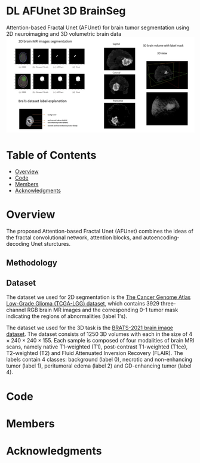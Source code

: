 # DL AFUnet 3D BrainSeg
Attention-based Fractal Unet (AFUnet) for brain tumor segmentation using 2D neuroimaging and 3D volumetric brain data
![image](Images/explanations.jpg)

# Table of Contents
- [Overview](#Overview)
- [Code](#Code)
- [Members](#Members)
- [Acknowledgments](#Acknowledgments)

# Overview
The proposed Attention-based Fractal Unet (AFUnet) combines the ideas of the fractal convolutional network, attention blocks, and autoencoding-decoding Unet sturctures.

## Methodology


## Dataset
The dataset we used for 2D segmentation is the [The Cancer Genome Atlas Low-Grade Glioma (TCGA-LGG) dataset](https://wiki.cancerimagingarchive.net/pages/viewpage.action?pageId=5309188), which contains 3929 three-channel RGB brain MR images and the corresponding 0-1 tumor mask indicating the regions of abnormalities (label 1's). 

The dataset we used for the 3D task is the [BRATS-2021 brain image dataset](http://braintumorsegmentation.org/). The dataset consists of 1250 3D volumes with each in the size of $4 \times 240 \times 240 \times 155$. Each sample is composed of four modalities of brain MRI scans, namely native T1-weighted (T1), post-contrast T1-weighted (T1ce), T2-weighted (T2) and Fluid Attenuated Inversion Recovery (FLAIR). The labels contain 4 classes: background (label 0), necrotic and non-enhancing tumor (label 1), peritumoral edema (label 2) and GD-enhancing tumor (label 4).

# Code

# Members

# Acknowledgments
